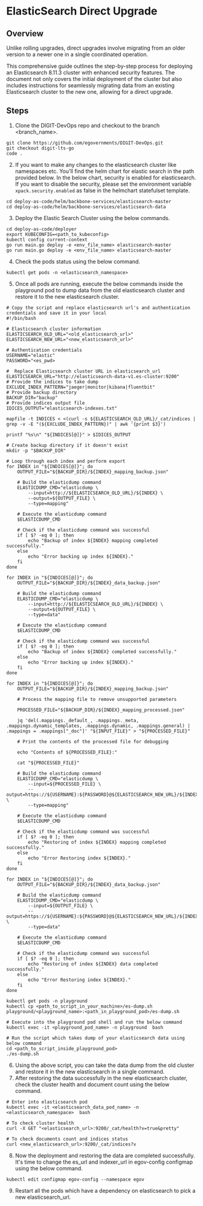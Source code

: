 # ElasticSearch Direct Upgrade

## Overview

Unlike rolling upgrades, direct upgrades involve migrating from an older version to a newer one in a single coordinated operation.

This comprehensive guide outlines the step-by-step process for deploying an Elasticsearch 8.11.3 cluster with enhanced security features. The document not only covers the initial deployment of the cluster but also includes instructions for seamlessly migrating data from an existing Elasticsearch cluster to the new one, allowing for a direct upgrade.

## Steps

1. Clone the DIGIT-DevOps repo and checkout to the branch \<branch\_name>.

```
git clone https://github.com/egovernments/DIGIT-DevOps.git
git checkout digit-lts-go
code .
```

2. If you want to make any changes to the elasticsearch cluster like namespaces etc. You'll find the helm chart for elastic search in the path provided below. In the below chart, security is enabled for elasticsearch. If you want to disable the security, please set the environment variable `xpack.security.enabled` as false in the helmchart statefulset template.

```
cd deploy-as-code/helm/backbone-services/elasticsearch-master
cd deploy-as-code/helm/backbone-services/elasticsearch-data
```

3. Deploy the Elastic Search Cluster using the below commands.

```
cd deploy-as-code/deployer
export KUBECONFIG=<path_to_kubeconfig>
kubectl config current-context
go run main.go deploy -e <env_file_name> elasticsearch-master
go run main.go deploy -e <env_file_name> elasticsearch-master
```

4. Check the pods status using the below command.

```
kubectl get pods -n <elasticsearch_namespace>
```

5. Once all pods are running, execute the below commands inside the playground pod to dump data from the old elasticsearch cluster and restore it to the new elasticsearch cluster.

```
# Copy the script and replace elasticsearch url's and authentication credentials and save it in your local
#!/bin/bash

# Elasticsearch cluster information
ELASTICSEARCH_OLD_URL="<old_elasticsearch_url>"
ELASTICSEARCH_NEW_URL="<new_elasticsearch_url>"

# Authentication credentials
USERNAME="elastic"
PASSWORD="<es_pwd>

#  Replace Elasticsearch cluster URL in elasticsearch_url 
ELASTICSEARCH_URL="http://elasticsearch-data-v1.es-cluster:9200"
# Provide the indices to take dump
EXCLUDE_INDEX_PATTERN="jaeger|monitor|kibana|fluentbit"
# Provide backup directory
BACKUP_DIR="backup"
# Provide indices output file
IDICES_OUTPUT="elasticsearch-indexes.txt"

mapfile -t INDICES < <(curl -s ${ELASTICSEARCH_OLD_URL}/_cat/indices | grep -v -E "(${EXCLUDE_INDEX_PATTERN})" | awk '{print $3}')

printf "%s\n" "${INDICES[@]}" > $IDICES_OUTPUT

# Create backup directory if it doesn't exist
mkdir -p "$BACKUP_DIR"

# Loop through each index and perform export
for INDEX in "${INDICES[@]}"; do
    OUTPUT_FILE="${BACKUP_DIR}/${INDEX}_mapping_backup.json"

    # Build the elasticdump command
    ELASTICDUMP_CMD="elasticdump \
        --input=http://${ELASTICSEARCH_OLD_URL}/${INDEX} \
        --output=${OUTPUT_FILE} \
        --type=mapping"

    # Execute the elasticdump command
    $ELASTICDUMP_CMD

    # Check if the elasticdump command was successful
    if [ $? -eq 0 ]; then
        echo "Backup of index ${INDEX} mapping completed successfully."
    else
        echo "Error backing up index ${INDEX}."
    fi
done

for INDEX in "${INDICES[@]}"; do
    OUTPUT_FILE="${BACKUP_DIR}/${INDEX}_data_backup.json"

    # Build the elasticdump command
    ELASTICDUMP_CMD="elasticdump \
        --input=http://${ELASTICSEARCH_OLD_URL}/${INDEX} \
        --output=${OUTPUT_FILE} \
        --type=data"

    # Execute the elasticdump command
    $ELASTICDUMP_CMD

    # Check if the elasticdump command was successful
    if [ $? -eq 0 ]; then
        echo "Backup of index ${INDEX} completed successfully."
    else
        echo "Error backing up index ${INDEX}."
    fi
done

for INDEX in "${INDICES[@]}"; do
    OUTPUT_FILE="${BACKUP_DIR}/${INDEX}_mapping_backup.json"
    
    # Process the mapping file to remove unsupported parameters

    PROCESSED_FILE="${BACKUP_DIR}/${INDEX}_mapping_processed.json"

    jq 'del(.mappings._default_, .mappings._meta, .mappings.dynamic_templates, .mappings.dynamic, .mappings.general) | .mappings = .mappings["_doc"]' "${INPUT_FILE}" > "${PROCESSED_FILE}"

    # Print the contents of the processed file for debugging

    echo "Contents of ${PROCESSED_FILE}:"

    cat "${PROCESSED_FILE}"

    # Build the elasticdump command
    ELASTICDUMP_CMD="elasticdump \
        --input=${PROCESSED_FILE} \
        --output=https://${USERNAME}:${PASSWORD}@${ELASTICSEARCH_NEW_URL}/${INDEX} \
        --type=mapping"

    # Execute the elasticdump command
    $ELASTICDUMP_CMD

    # Check if the elasticdump command was successful
    if [ $? -eq 0 ]; then
        echo "Restoring of index ${INDEX} mapping completed successfully."
    else
        echo "Error Restoring index ${INDEX}."
    fi
done

for INDEX in "${INDICES[@]}"; do
    OUTPUT_FILE="${BACKUP_DIR}/${INDEX}_data_backup.json"

    # Build the elasticdump command
    ELASTICDUMP_CMD="elasticdump \
        --input=${OUTPUT_FILE} \
        --output=https://${USERNAME}:${PASSWORD}@${ELASTICSEARCH_NEW_URL}/${INDEX} \
        --type=data"

    # Execute the elasticdump command
    $ELASTICDUMP_CMD

    # Check if the elasticdump command was successful
    if [ $? -eq 0 ]; then
        echo "Restoring of index ${INDEX} data completed successfully."
    else
        echo "Error Restoring index ${INDEX}."
    fi
done

```

```
kubectl get pods -n playground
kubectl cp <path_to_script_in_your_machine>/es-dump.sh playground/<playground_name>:<path_in_playground_pod>/es-dump.sh

# Execute into the playground pod shell and run the below command
kubectl exec -it <playground_pod_name> -n playground  bash

# Run the script which takes dump of your elasticsearch data using below command
cd <path_to_script_inside_playground_pod>
./es-dump.sh
```

6. Using the above script, you can take the data dump from the old cluster and restore it in the new elasticsearch in a single command.
7. After restoring the data successfully in the new elasticsearch cluster, check the cluster health and document count using the below command.&#x20;

```
# Enter into elasticsearch pod
kubectl exec -it <elasticsearch_data_pod_name> -n <elasticsearch_namespace>  bash

# To check cluster health 
curl -X GET "<elasticsearch_url>:9200/_cat/health?v=true&pretty"

# To check documents count and indices status
curl <new_elasticsearch_url>:9200/_cat/indices?v
```

8. Now the deployment and restoring the data are completed successfully. It's time to change the es\_url and indexer\_url in egov-config configmap using the below command.

```
kubectl edit configmap egov-config --namespace egov
```

9. Restart all the pods which have a dependency on elasticsearch to pick a new elasticsearch\_url.
